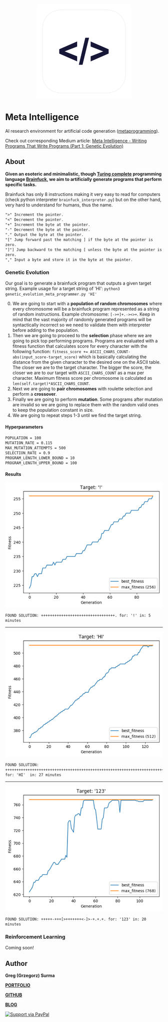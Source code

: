 <h3 align="center">
  <img src="assets/meta_intelligence_icon_web.png" width="300">
</h3>

# Meta Intelligence

AI research environment for artificial code generation ([metaprogramming](https://en.wikipedia.org/wiki/Metaprogramming)).


Check out corresponding Medium article: [Meta Intelligence - Writing Programs That Write Programs (Part 1: Genetic Evolution)](https://towardsdatascience.com/meta-intelligence-writing-programs-that-write-programs-part-1-genetic-evolution-679b65c37c5f)

## About
**Given an esoteric and minimalistic, though [Turing complete](https://en.wikipedia.org/wiki/Turing_completeness) programming language [Brainfuck](https://en.wikipedia.org/wiki/Brainfuck), we aim to artificially generate programs that perform specific tasks.**

Brainfuck has only 8 instructions making it very easy to read for computers (check python interpreter `brainfuck_interpreter.py`) but on the other hand, very hard to understand for humans, thus the name.

	">" Increment the pointer.
	"<" Decrement the pointer.
	"+" Increment the byte at the pointer.
	"-" Decrement the byte at the pointer.
	"." Output the byte at the pointer.
	"[" Jump forward past the matching ] if the byte at the pointer is zero.
	"]"] Jump backward to the matching [ unless the byte at the pointer is zero.
	"," Input a byte and store it in the byte at the pointer.



### Genetic Evolution

Our goal is to generate a brainfuck program that outputs a given target string. Example usage for a target string of 'HI': `python3 genetic_evolution_meta_programmer.py 'HI'` 

0. We are going to start with a **population of random chromosomes** where every chromosome will be a brainfuck program represented as a string of random instructions. Example chromosome: `[->+]+.-><>+`. Keep in mind that the vast majority of randomly generated programs will be syntactically incorrect so we need to validate them with interpreter before adding to the population.
1. Then we are going to proceed to the **selection** phase where we are going to pick top performing programs. Programs are evaluated with a fitness function that calculates score for every character with the following function: `fitness_score += ASCII_CHARS_COUNT-abs(input_score-target_score)` which is basically calculating the distance from the given character to the desired one on the ASCII table. The closer we are to the target character. The bigger the score, the closer we are to our target with `ASCII_CHARS_COUNT` as a max per character. Maximum fitness score per chromosome is calculated as `len(self.target)*ASCII_CHARS_COUNT`.
2. Next we are going to **pair chromosomes** with roulette selection and perform a **crossover**.
3. Finally we are going to perform **mutation**. Some programs after mutation are invalid so we are going to replace them with the random valid ones to keep the population constant in size.
4. We are going to repeat steps 1-3 until we find the target string.

#### Hyperparameters

	POPULATION = 100
	MUTATION_RATE = 0.115
	MAX_MUTATION_ATTEMPTS = 500
	SELECTION_RATE = 0.9
	PROGRAM_LENGTH_LOWER_BOUND = 10
	PROGRAM_LENGTH_UPPER_BOUND = 100

#### Results
<img src="output/'!'.png">

	FOUND SOLUTION: +++++++++++++++++++++++++++++++++. for: '!' in: 5 minutes

---
	
<img src="output/'HI'.png">
	
	FOUND SOLUTION: ++++++++++++++++++++++++++++++++++++++++++++++++++++++++++++++++++++++++.+. for: 'HI'  in: 27 minutes

---
<img src="output/'123'.png">
	
	FOUND SOLUTION: +++++-+++[>+++++++<-]>-+.+.+. for: '123' in: 20 minutes


### Reinforcement Learning
Coming soon!

## Author

**Greg (Grzegorz) Surma**

[**PORTFOLIO**](https://gsurma.github.io)

[**GITHUB**](https://github.com/gsurma)

[**BLOG**](https://medium.com/@gsurma)

<a href="https://www.paypal.com/paypalme2/grzegorzsurma115">
  <img alt="Support via PayPal" src="https://cdn.rawgit.com/twolfson/paypal-github-button/1.0.0/dist/button.svg"/>
</a>


